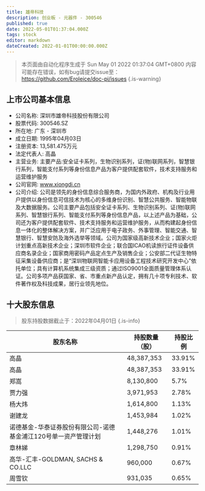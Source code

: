 ```yaml
---
title: 雄帝科技
description: 创业板 - 元器件 - 300546
published: true
date: 2022-05-01T01:37:04.000Z
tags: stock
editor: markdown
dateCreated: 2022-01-01T00:00:00.000Z
---
```


> 本页面由自动化程序生成于 Sun May 01 2022 01:37:04 GMT+0800
> 内容可能存在错误，如有bug请提交issue至：https://github.com/Eroleice/doc-pi/issues
{.is-warning}

## 上市公司基本信息
- 公司名称: 深圳市雄帝科技股份有限公司
- 股票代码: 300546.SZ
- 所在地: 广东 - 深圳市
- 成立日期: 1995年04月03日
- 注册资本: 13,581.475万元
- 法定代表人: 高晶
- 主营业务: 主要产品:安全证卡系列，生物识别系列，证(物)联网系列，智慧银行系列，智能支付系列等身份信息产品为客户提供配套软件，技术支持服务和运营维护服务
- 公司官网: www.xiongdi.cn
- 公司介绍: 公司是领先的身份信息综合服务商，为国内外政府、机构及行业用户提供以身份信息可信技术为核心的多维身份识别、智慧公共服务、智能物联及大数据服务。公司主要产品包括安全证卡系列、生物识别系列、证(物)联网系列、智慧银行系列、智能支付系列等身份信息产品，以上述产品为基础，公司还为客户提供配套软件、技术支持服务和运营维护服务，从而构建起身份信息一体化的整体解决方案，并广泛应用于电子政务、外事管理、智能交通、智慧银行、智慧安防及海外选举等领域。公司为国家级高新技术企业；国家火炬计划重点高新技术企业；深圳市软件企业；联合国ICAO机读旅行证件设备供应商名录企业；国家商用密码产品定点生产及销售企业；公安部二代证生物特征采集设备供应商；是“深圳物联网智能卡应用设备工程技术研究开发中心”依托单位；具有计算机系统集成三级资质；通过ISO9001全面质量管理体系认证。公司多项产品获国家、省、市重点新产品认定，拥有几十项专利技术、软件著作权及科技成果，居行业领先地位。


## 十大股东信息
> 股东持股数据截止于：2022年04月01日
{.is-info}

| 股东名称 | 持股数量（股） | 持股比例 |
| --- | --- | --- |
| 高晶 | 48,387,353 | 33.91% |
| 高晶 | 48,387,353 | 33.91% |
| 郑嵩 | 8,130,800 | 5.7% |
| 贾力强 | 3,971,953 | 2.78% |
| 杨大炜 | 1,614,800 | 1.13% |
| 谢建龙 | 1,453,984 | 1.02% |
| 诺德基金-华泰证券股份有限公司-诺德基金浦江120号单一资产管理计划 | 1,448,276 | 1.01% |
| 章林娣 | 1,298,750 | 0.91% |
| 高华-汇丰-GOLDMAN, SACHS & CO.LLC | 960,000 | 0.67% |
| 周雪钦 | 931,035 | 0.65% |




